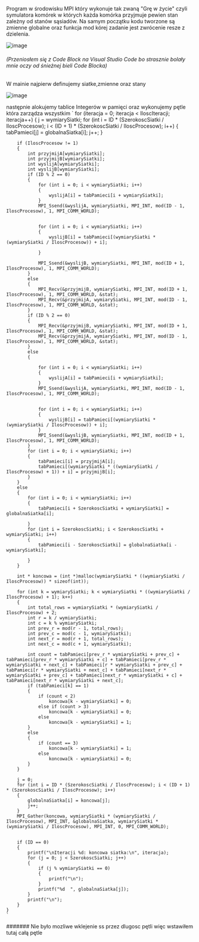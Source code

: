 Program w środowisku MPI który wykonuje tak zwaną "Grę w życie" czyli symulatora komórek w których każda komórka przyjmuje pewien stan zależny od stanów sąsiadów.
Na samym początku kodu tworzone są zmienne globalne oraz funkcja mod kórej zadanie jest zwrócenie resze z dzielenia.

![image](https://user-images.githubusercontent.com/80325475/146825876-a28987f1-8fd6-41ad-af9a-60a64c9a0b12.png)
###### (Przeniosłem się z Code Block na Visual Studio Code bo strasznie bolały mnie oczy od śnieżnej bieli Code Blocka)

W mainie najpierw definujemy siatke,zmienne oraz stany

![image](https://user-images.githubusercontent.com/80325475/146826277-ecfd598e-50d8-4484-afe3-3e952c2902e1.png)

następnie alokujemy tablice Integerów w pamięci oraz wykonujemy pętle która zarządza wszystkim
`
    for (iteracja = 0; iteracja < IloscIteracji; iteracja++)
    {
        j = wymiarySiatki;
        for (int i = ID * (SzerokoscSiatki / IloscProcesow); i < (ID + 1) * (SzerokoscSiatki / IloscProcesow); i++)
        {
            tabPamieci[j] = globalnaSiatka[i];
            j++;
        }

        if (IloscProcesow != 1)
        {
            int przyjmijA[wymiarySiatki];
            int przyjmijB[wymiarySiatki];
            int wyslijA[wymiarySiatki];
            int wyslijB[wymiarySiatki];
            if (ID % 2 == 0)
            {
                for (int i = 0; i < wymiarySiatki; i++)
                {
                    wyslijA[i] = tabPamieci[i + wymiarySiatki];
                }
                MPI_Ssend(&wyslijA, wymiarySiatki, MPI_INT, mod(ID - 1, IloscProcesow), 1, MPI_COMM_WORLD);


                for (int i = 0; i < wymiarySiatki; i++)
                {
                    wyslijB[i] = tabPamieci[(wymiarySiatki * (wymiarySiatki / IloscProcesow)) + i];
 
                }

                MPI_Ssend(&wyslijB, wymiarySiatki, MPI_INT, mod(ID + 1, IloscProcesow), 1, MPI_COMM_WORLD);
            }
            else
            {
                MPI_Recv(&przyjmijB, wymiarySiatki, MPI_INT, mod(ID + 1, IloscProcesow), 1, MPI_COMM_WORLD, &stat);
                MPI_Recv(&przyjmijA, wymiarySiatki, MPI_INT, mod(ID - 1, IloscProcesow), 1, MPI_COMM_WORLD, &stat);
            }
            if (ID % 2 == 0)
            {
                MPI_Recv(&przyjmijB, wymiarySiatki, MPI_INT, mod(ID + 1, IloscProcesow), 1, MPI_COMM_WORLD, &stat);
                MPI_Recv(&przyjmijA, wymiarySiatki, MPI_INT, mod(ID - 1, IloscProcesow), 1, MPI_COMM_WORLD, &stat);
            }
            else
            {

                for (int i = 0; i < wymiarySiatki; i++)
                {
                    wyslijA[i] = tabPamieci[i + wymiarySiatki];
                }
                MPI_Ssend(&wyslijA, wymiarySiatki, MPI_INT, mod(ID - 1, IloscProcesow), 1, MPI_COMM_WORLD);

   
                for (int i = 0; i < wymiarySiatki; i++)
                {
                    wyslijB[i] = tabPamieci[(wymiarySiatki * (wymiarySiatki / IloscProcesow)) + i];
                }
                MPI_Ssend(&wyslijB, wymiarySiatki, MPI_INT, mod(ID + 1, IloscProcesow), 1, MPI_COMM_WORLD);
            }
            for (int i = 0; i < wymiarySiatki; i++)
            {
                tabPamieci[i] = przyjmijA[i];
                tabPamieci[(wymiarySiatki * ((wymiarySiatki / IloscProcesow) + 1)) + i] = przyjmijB[i];
            }
        }
        else
        {
            for (int i = 0; i < wymiarySiatki; i++)
            {
                tabPamieci[i + SzerokoscSiatki + wymiarySiatki] = globalnaSiatka[i];

            }
            for (int i = SzerokoscSiatki; i < SzerokoscSiatki + wymiarySiatki; i++)
            {
                tabPamieci[i - SzerokoscSiatki] = globalnaSiatka[i - wymiarySiatki];

            }
        }

        int * koncowa = (int *)malloc(wymiarySiatki * ((wymiarySiatki / IloscProcesow)) * sizeof(int));

        for (int k = wymiarySiatki; k < wymiarySiatki * ((wymiarySiatki / IloscProcesow) + 1); k++)
        {
            int total_rows = wymiarySiatki * (wymiarySiatki / IloscProcesow) + 2;
            int r = k / wymiarySiatki;
            int c = k % wymiarySiatki;
            int prev_r = mod(r - 1, total_rows);
            int prev_c = mod(c - 1, wymiarySiatki);
            int next_r = mod(r + 1, total_rows);
            int next_c = mod(c + 1, wymiarySiatki);

            int count = tabPamieci[prev_r * wymiarySiatki + prev_c] + tabPamieci[prev_r * wymiarySiatki + c] + tabPamieci[prev_r * wymiarySiatki + next_c] + tabPamieci[r * wymiarySiatki + prev_c] + tabPamieci[r * wymiarySiatki + next_c] + tabPamieci[next_r * wymiarySiatki + prev_c] + tabPamieci[next_r * wymiarySiatki + c] + tabPamieci[next_r * wymiarySiatki + next_c];
            if (tabPamieci[k] == 1)
            {
                if (count < 2)
                    koncowa[k - wymiarySiatki] = 0;
                else if (count > 3)
                    koncowa[k - wymiarySiatki] = 0;
                else
                    koncowa[k - wymiarySiatki] = 1;
            }
            else
            {
                if (count == 3)
                    koncowa[k - wymiarySiatki] = 1;
                else
                    koncowa[k - wymiarySiatki] = 0;
            }
        }

        j = 0;
        for (int i = ID * (SzerokoscSiatki / IloscProcesow); i < (ID + 1) * (SzerokoscSiatki / IloscProcesow); i++)
        {
            globalnaSiatka[i] = koncowa[j];
            j++;
        }
        MPI_Gather(koncowa, wymiarySiatki * (wymiarySiatki / IloscProcesow), MPI_INT, &globalnaSiatka, wymiarySiatki * (wymiarySiatki / IloscProcesow), MPI_INT, 0, MPI_COMM_WORLD);

  
        if (ID == 0)
        {
            printf("\nIteracji %d: koncowa siatka:\n", iteracja);
            for (j = 0; j < SzerokoscSiatki; j++)
            {
                if (j % wymiarySiatki == 0)
                {
                    printf("\n");
                }
                printf("%d  ", globalnaSiatka[j]);
            }
            printf("\n");
        }
    }
    `
 ####### Nie było mozliwe wklejenie ss przez dlugosc pętli więc wstawiłem tutaj całą pętle
    
    
